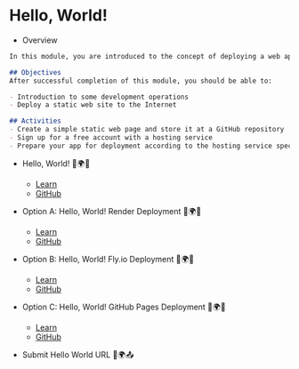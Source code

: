 # Hello, World!

- Overview
```md
In this module, you are introduced to the concept of deploying a web app to the Internet using a 3rd party host. You will create a very simple web page to deploy.

## Objectives
After successful completion of this module, you should be able to:

- Introduction to some development operations
- Deploy a static web site to the Internet

## Activities
- Create a simple static web page and store it at a GitHub repository
- Sign up for a free account with a hosting service
- Prepare your app for deployment according to the hosting service specifications
```

- Hello, World! 👋🌍😊
  - [Learn](https://learn.firstdraft.com/lessons/106)
  - [GitHub](https://github.com/appdev-lessons/hello-world/)

- Option A: Hello, World! Render Deployment 🚀🌍👋
  - [Learn](https://learn.firstdraft.com/lessons/114)
  - [GitHub](https://github.com/appdev-lessons/deploying-to-render)

- Option B: Hello, World! Fly.io Deployment 🚀🌍👋
  - [Learn](https://learn.firstdraft.com/lessons/107)
  - [GitHub](https://github.com/appdev-lessons/deploying-to-fly)

- Option C: Hello, World! GitHub Pages Deployment 🚀🌍👋
  - [Learn](https://learn.firstdraft.com/lessons/108)
  - [GitHub](https://github.com/appdev-lessons/deploying-static-to-github-pages)

- Submit Hello World URL 🔗🌍📤

